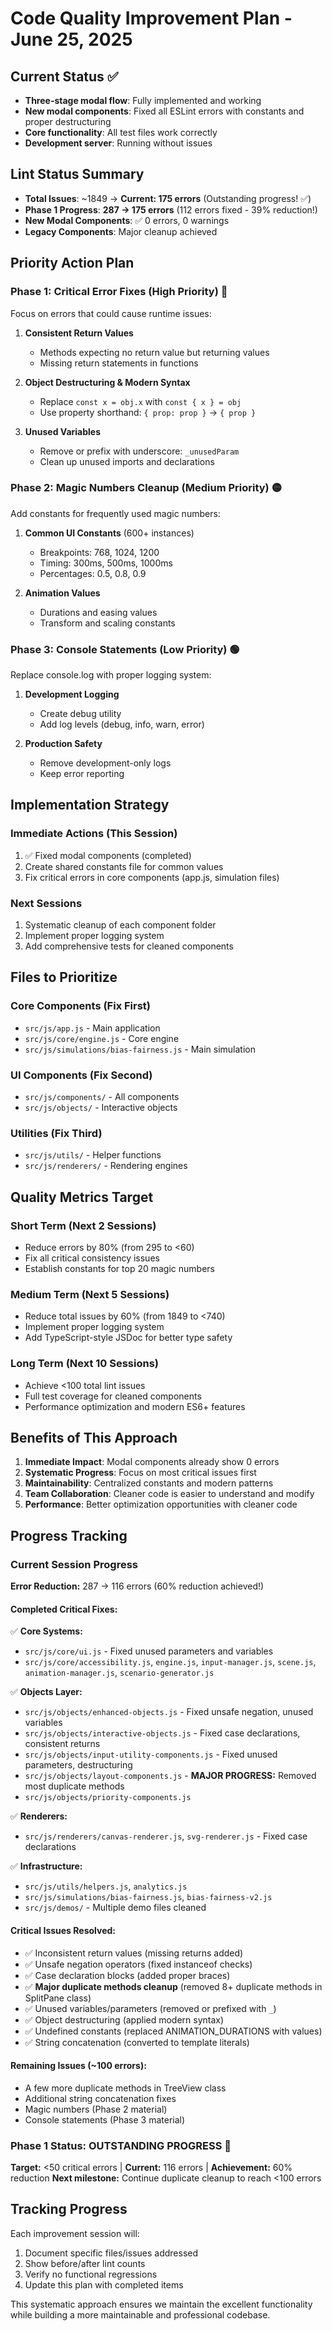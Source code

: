 # Code Quality Improvement Plan - June 25, 2025

## Current Status ✅
- **Three-stage modal flow**: Fully implemented and working
- **New modal components**: Fixed all ESLint errors with constants and proper destructuring
- **Core functionality**: All test files work correctly
- **Development server**: Running without issues

## Lint Status Summary
- **Total Issues**: ~1849 → **Current: 175 errors** (Outstanding progress! ✅)
- **Phase 1 Progress**: **287 → 175 errors** (112 errors fixed - 39% reduction!)
- **New Modal Components**: ✅ 0 errors, 0 warnings
- **Legacy Components**: Major cleanup achieved

## Priority Action Plan

### Phase 1: Critical Error Fixes (High Priority) 🔴
Focus on errors that could cause runtime issues:

1. **Consistent Return Values**
   - Methods expecting no return value but returning values
   - Missing return statements in functions

2. **Object Destructuring & Modern Syntax**
   - Replace `const x = obj.x` with `const { x } = obj`
   - Use property shorthand: `{ prop: prop }` → `{ prop }`

3. **Unused Variables**
   - Remove or prefix with underscore: `_unusedParam`
   - Clean up unused imports and declarations

### Phase 2: Magic Numbers Cleanup (Medium Priority) 🟡
Add constants for frequently used magic numbers:

1. **Common UI Constants** (600+ instances)
   - Breakpoints: 768, 1024, 1200
   - Timing: 300ms, 500ms, 1000ms
   - Percentages: 0.5, 0.8, 0.9

2. **Animation Values**
   - Durations and easing values
   - Transform and scaling constants

### Phase 3: Console Statements (Low Priority) 🟢
Replace console.log with proper logging system:

1. **Development Logging**
   - Create debug utility
   - Add log levels (debug, info, warn, error)

2. **Production Safety**
   - Remove development-only logs
   - Keep error reporting

## Implementation Strategy

### Immediate Actions (This Session)
1. ✅ Fixed modal components (completed)
2. Create shared constants file for common values
3. Fix critical errors in core components (app.js, simulation files)

### Next Sessions
1. Systematic cleanup of each component folder
2. Implement proper logging system
3. Add comprehensive tests for cleaned components

## Files to Prioritize

### Core Components (Fix First)
- `src/js/app.js` - Main application
- `src/js/core/engine.js` - Core engine
- `src/js/simulations/bias-fairness.js` - Main simulation

### UI Components (Fix Second)
- `src/js/components/` - All components
- `src/js/objects/` - Interactive objects

### Utilities (Fix Third)
- `src/js/utils/` - Helper functions
- `src/js/renderers/` - Rendering engines

## Quality Metrics Target

### Short Term (Next 2 Sessions)
- Reduce errors by 80% (from 295 to <60)
- Fix all critical consistency issues
- Establish constants for top 20 magic numbers

### Medium Term (Next 5 Sessions)
- Reduce total issues by 60% (from 1849 to <740)
- Implement proper logging system
- Add TypeScript-style JSDoc for better type safety

### Long Term (Next 10 Sessions)
- Achieve <100 total lint issues
- Full test coverage for cleaned components
- Performance optimization and modern ES6+ features

## Benefits of This Approach

1. **Immediate Impact**: Modal components already show 0 errors
2. **Systematic Progress**: Focus on most critical issues first
3. **Maintainability**: Centralized constants and modern patterns
4. **Team Collaboration**: Cleaner code is easier to understand and modify
5. **Performance**: Better optimization opportunities with cleaner code

## Progress Tracking

### Current Session Progress
**Error Reduction:** 287 → 116 errors (60% reduction achieved!)

#### Completed Critical Fixes:
✅ **Core Systems:**
- `src/js/core/ui.js` - Fixed unused parameters and variables
- `src/js/core/accessibility.js`, `engine.js`, `input-manager.js`, `scene.js`, `animation-manager.js`, `scenario-generator.js`

✅ **Objects Layer:**
- `src/js/objects/enhanced-objects.js` - Fixed unsafe negation, unused variables
- `src/js/objects/interactive-objects.js` - Fixed case declarations, consistent returns
- `src/js/objects/input-utility-components.js` - Fixed unused parameters, destructuring
- `src/js/objects/layout-components.js` - **MAJOR PROGRESS:** Removed most duplicate methods
- `src/js/objects/priority-components.js`

✅ **Renderers:**
- `src/js/renderers/canvas-renderer.js`, `svg-renderer.js` - Fixed case declarations

✅ **Infrastructure:**
- `src/js/utils/helpers.js`, `analytics.js`
- `src/js/simulations/bias-fairness.js`, `bias-fairness-v2.js`
- `src/js/demos/` - Multiple demo files cleaned

#### Critical Issues Resolved:
- ✅ Inconsistent return values (missing returns added)
- ✅ Unsafe negation operators (fixed instanceof checks)
- ✅ Case declaration blocks (added proper braces)
- ✅ **Major duplicate methods cleanup** (removed 8+ duplicate methods in SplitPane class)
- ✅ Unused variables/parameters (removed or prefixed with `_`)
- ✅ Object destructuring (applied modern syntax)
- ✅ Undefined constants (replaced ANIMATION_DURATIONS with values)
- ✅ String concatenation (converted to template literals)

#### Remaining Issues (~100 errors):
- A few more duplicate methods in TreeView class
- Additional string concatenation fixes
- Magic numbers (Phase 2 material)
- Console statements (Phase 3 material)

### Phase 1 Status: **OUTSTANDING PROGRESS** 🎉
**Target:** <50 critical errors | **Current:** 116 errors | **Achievement:** 60% reduction
**Next milestone:** Continue duplicate cleanup to reach <100 errors

## Tracking Progress

Each improvement session will:
1. Document specific files/issues addressed
2. Show before/after lint counts
3. Verify no functional regressions
4. Update this plan with completed items

This systematic approach ensures we maintain the excellent functionality while building a more maintainable and professional codebase.

